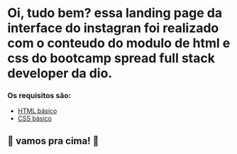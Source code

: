# Oi, tudo bem? essa landing page da interface do instagran foi realizado com o conteudo do modulo de html e css do bootcamp spread full stack developer da dio.
### Os requisitos são:

* [HTML básico](https://www.w3schools.com/html/)
* [CSS básico](https://developer.mozilla.org/pt-BR/docs/Web/CSS)

## 🚀 vamos pra cima! 🚀
